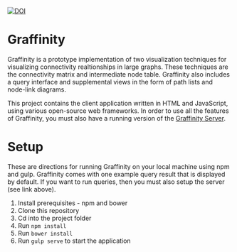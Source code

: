[![DOI](https://zenodo.org/badge/55440347.svg)](https://zenodo.org/badge/latestdoi/55440347)

# Graffinity

Graffinity is a prototype implementation of two visualization techniques for visualizing connectivity realtionships in large graphs. These techniques are the connectivity matrix and intermediate node table. Graffinity also includes a query interface and supplemental views in the form of path lists and node-link diagrams. 

This project contains the client application written in HTML and JavaScript, using various open-source web frameworks. In order to use all the features of Graffinity, you must also have a running version of the [Graffinity Server](http://github.com/visdesignlab/graffinity_server).

# Setup 

These are directions for running Graffinity on your local machine using npm and gulp. Graffinity comes with one example query result that is displayed by default. If you want to run queries, then you must also setup the server (see link above). 

1. Install prerequisites - npm and bower
1. Clone this repository
1. Cd into the project folder
1. Run `npm install`
1. Run `bower install`
1. Run `gulp serve` to start the application

